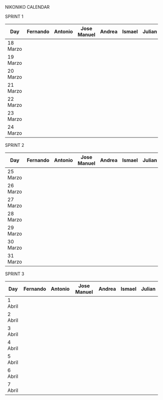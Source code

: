 NIKONIKO CALENDAR

SPRINT 1

| Day           |   Fernando    |   Antonio      | Jose Manuel    |    Andrea      |    Ismael      |    Julian      |
| ------------- | ------------- | -------------  | -------------  | -------------  | -------------  | -------------  |
| 18 Marzo      |               |                |                |                |                |                |
| 19 Marzo      |               |                |                |                |                |                |
| 20 Marzo      |               |                |                |                |                |                |
| 21 Marzo      |               |                |                |                |                |                |
| 22 Marzo      |               |                |                |                |                |                |
| 23 Marzo      |               |                |                |                |                |                |
| 24 Marzo      |               |                |                |                |                |                |

SPRINT 2

| Day           |   Fernando    |   Antonio      | Jose Manuel    |    Andrea      |    Ismael      |    Julian      |
| ------------- | ------------- | -------------  | -------------  | -------------  | -------------  | -------------  |
| 25 Marzo      |               |                |                |                |                |                |
| 26 Marzo      |               |                |                |                |                |                |
| 27 Marzo      |               |                |                |                |                |                |
| 28 Marzo      |               |                |                |                |                |                |
| 29 Marzo      |               |                |                |                |                |                |
| 30 Marzo      |               |                |                |                |                |                |
| 31 Marzo      |               |                |                |                |                |                |

SPRINT 3

| Day           |   Fernando    |   Antonio      | Jose Manuel    |    Andrea      |    Ismael      |    Julian      |
| ------------- | ------------- | -------------  | -------------  | -------------  | -------------  | -------------  |
| 1 Abril       |               |                |                |                |                |                |
| 2 Abril       |               |                |                |                |                |                |
| 3 Abril       |               |                |                |                |                |                |
| 4 Abril       |               |                |                |                |                |                |
| 5 Abril       |               |                |                |                |                |                |
| 6 Abril       |               |                |                |                |                |                |
| 7 Abril       |               |                |                |                |                |                |

